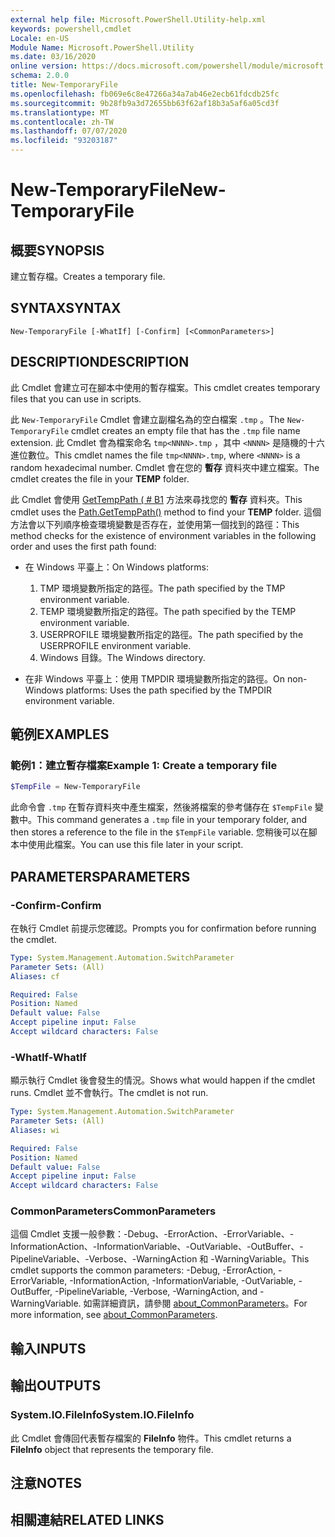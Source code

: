 ```yaml
---
external help file: Microsoft.PowerShell.Utility-help.xml
keywords: powershell,cmdlet
Locale: en-US
Module Name: Microsoft.PowerShell.Utility
ms.date: 03/16/2020
online version: https://docs.microsoft.com/powershell/module/microsoft.powershell.utility/new-temporaryfile?view=powershell-5.1&WT.mc_id=ps-gethelp
schema: 2.0.0
title: New-TemporaryFile
ms.openlocfilehash: fb069e6c8e47266a34a7ab46e2ecb61fdcdb25fc
ms.sourcegitcommit: 9b28fb9a3d72655bb63f62af18b3a5af6a05cd3f
ms.translationtype: MT
ms.contentlocale: zh-TW
ms.lasthandoff: 07/07/2020
ms.locfileid: "93203187"
---
```

# <span data-ttu-id="2d19a-103">New-TemporaryFile</span><span class="sxs-lookup"><span data-stu-id="2d19a-103">New-TemporaryFile</span></span>

## <span data-ttu-id="2d19a-104">概要</span><span class="sxs-lookup"><span data-stu-id="2d19a-104">SYNOPSIS</span></span>
<span data-ttu-id="2d19a-105">建立暫存檔。</span><span class="sxs-lookup"><span data-stu-id="2d19a-105">Creates a temporary file.</span></span>

## <span data-ttu-id="2d19a-106">SYNTAX</span><span class="sxs-lookup"><span data-stu-id="2d19a-106">SYNTAX</span></span>

```
New-TemporaryFile [-WhatIf] [-Confirm] [<CommonParameters>]
```

## <span data-ttu-id="2d19a-107">DESCRIPTION</span><span class="sxs-lookup"><span data-stu-id="2d19a-107">DESCRIPTION</span></span>

<span data-ttu-id="2d19a-108">此 Cmdlet 會建立可在腳本中使用的暫存檔案。</span><span class="sxs-lookup"><span data-stu-id="2d19a-108">This cmdlet creates temporary files that you can use in scripts.</span></span>

<span data-ttu-id="2d19a-109">此 `New-TemporaryFile` Cmdlet 會建立副檔名為的空白檔案 `.tmp` 。</span><span class="sxs-lookup"><span data-stu-id="2d19a-109">The `New-TemporaryFile` cmdlet creates an empty file that has the `.tmp` file name extension.</span></span>
<span data-ttu-id="2d19a-110">此 Cmdlet 會為檔案命名 `tmp<NNNN>.tmp` ，其中 `<NNNN>` 是隨機的十六進位數位。</span><span class="sxs-lookup"><span data-stu-id="2d19a-110">This cmdlet names the file `tmp<NNNN>.tmp`, where `<NNNN>` is a random hexadecimal number.</span></span>
<span data-ttu-id="2d19a-111">Cmdlet 會在您的 **暫存** 資料夾中建立檔案。</span><span class="sxs-lookup"><span data-stu-id="2d19a-111">The cmdlet creates the file in your **TEMP** folder.</span></span>

<span data-ttu-id="2d19a-112">此 Cmdlet 會使用 [GetTempPath ( # B1](/dotnet/api/system.io.path.gettemppath) 方法來尋找您的 **暫存** 資料夾。</span><span class="sxs-lookup"><span data-stu-id="2d19a-112">This cmdlet uses the [Path.GetTempPath()](/dotnet/api/system.io.path.gettemppath) method to find your **TEMP** folder.</span></span> <span data-ttu-id="2d19a-113">這個方法會以下列順序檢查環境變數是否存在，並使用第一個找到的路徑：</span><span class="sxs-lookup"><span data-stu-id="2d19a-113">This method checks for the existence of environment variables in the following order and uses the first path found:</span></span>

- <span data-ttu-id="2d19a-114">在 Windows 平臺上：</span><span class="sxs-lookup"><span data-stu-id="2d19a-114">On Windows platforms:</span></span>

  1. <span data-ttu-id="2d19a-115">TMP 環境變數所指定的路徑。</span><span class="sxs-lookup"><span data-stu-id="2d19a-115">The path specified by the TMP environment variable.</span></span>
  1. <span data-ttu-id="2d19a-116">TEMP 環境變數所指定的路徑。</span><span class="sxs-lookup"><span data-stu-id="2d19a-116">The path specified by the TEMP environment variable.</span></span>
  1. <span data-ttu-id="2d19a-117">USERPROFILE 環境變數所指定的路徑。</span><span class="sxs-lookup"><span data-stu-id="2d19a-117">The path specified by the USERPROFILE environment variable.</span></span>
  1. <span data-ttu-id="2d19a-118">Windows 目錄。</span><span class="sxs-lookup"><span data-stu-id="2d19a-118">The Windows directory.</span></span>

- <span data-ttu-id="2d19a-119">在非 Windows 平臺上：使用 TMPDIR 環境變數所指定的路徑。</span><span class="sxs-lookup"><span data-stu-id="2d19a-119">On non-Windows platforms: Uses the path specified by the TMPDIR environment variable.</span></span>

## <span data-ttu-id="2d19a-120">範例</span><span class="sxs-lookup"><span data-stu-id="2d19a-120">EXAMPLES</span></span>

### <span data-ttu-id="2d19a-121">範例1：建立暫存檔案</span><span class="sxs-lookup"><span data-stu-id="2d19a-121">Example 1: Create a temporary file</span></span>

```powershell
$TempFile = New-TemporaryFile
```

<span data-ttu-id="2d19a-122">此命令會 `.tmp` 在暫存資料夾中產生檔案，然後將檔案的參考儲存在 `$TempFile` 變數中。</span><span class="sxs-lookup"><span data-stu-id="2d19a-122">This command generates a `.tmp` file in your temporary folder, and then stores a reference to the file in the `$TempFile` variable.</span></span> <span data-ttu-id="2d19a-123">您稍後可以在腳本中使用此檔案。</span><span class="sxs-lookup"><span data-stu-id="2d19a-123">You can use this file later in your script.</span></span>

## <span data-ttu-id="2d19a-124">PARAMETERS</span><span class="sxs-lookup"><span data-stu-id="2d19a-124">PARAMETERS</span></span>

### <span data-ttu-id="2d19a-125">-Confirm</span><span class="sxs-lookup"><span data-stu-id="2d19a-125">-Confirm</span></span>

<span data-ttu-id="2d19a-126">在執行 Cmdlet 前提示您確認。</span><span class="sxs-lookup"><span data-stu-id="2d19a-126">Prompts you for confirmation before running the cmdlet.</span></span>

```yaml
Type: System.Management.Automation.SwitchParameter
Parameter Sets: (All)
Aliases: cf

Required: False
Position: Named
Default value: False
Accept pipeline input: False
Accept wildcard characters: False
```

### <span data-ttu-id="2d19a-127">-WhatIf</span><span class="sxs-lookup"><span data-stu-id="2d19a-127">-WhatIf</span></span>

<span data-ttu-id="2d19a-128">顯示執行 Cmdlet 後會發生的情況。</span><span class="sxs-lookup"><span data-stu-id="2d19a-128">Shows what would happen if the cmdlet runs.</span></span>
<span data-ttu-id="2d19a-129">Cmdlet 並不會執行。</span><span class="sxs-lookup"><span data-stu-id="2d19a-129">The cmdlet is not run.</span></span>

```yaml
Type: System.Management.Automation.SwitchParameter
Parameter Sets: (All)
Aliases: wi

Required: False
Position: Named
Default value: False
Accept pipeline input: False
Accept wildcard characters: False
```

### <span data-ttu-id="2d19a-130">CommonParameters</span><span class="sxs-lookup"><span data-stu-id="2d19a-130">CommonParameters</span></span>

<span data-ttu-id="2d19a-131">這個 Cmdlet 支援一般參數：-Debug、-ErrorAction、-ErrorVariable、-InformationAction、-InformationVariable、-OutVariable、-OutBuffer、-PipelineVariable、-Verbose、-WarningAction 和 -WarningVariable。</span><span class="sxs-lookup"><span data-stu-id="2d19a-131">This cmdlet supports the common parameters: -Debug, -ErrorAction, -ErrorVariable, -InformationAction, -InformationVariable, -OutVariable, -OutBuffer, -PipelineVariable, -Verbose, -WarningAction, and -WarningVariable.</span></span> <span data-ttu-id="2d19a-132">如需詳細資訊，請參閱 [about_CommonParameters](../Microsoft.PowerShell.Core/About/about_CommonParameters.md)。</span><span class="sxs-lookup"><span data-stu-id="2d19a-132">For more information, see [about_CommonParameters](../Microsoft.PowerShell.Core/About/about_CommonParameters.md).</span></span>

## <span data-ttu-id="2d19a-133">輸入</span><span class="sxs-lookup"><span data-stu-id="2d19a-133">INPUTS</span></span>

## <span data-ttu-id="2d19a-134">輸出</span><span class="sxs-lookup"><span data-stu-id="2d19a-134">OUTPUTS</span></span>

### <span data-ttu-id="2d19a-135">System.IO.FileInfo</span><span class="sxs-lookup"><span data-stu-id="2d19a-135">System.IO.FileInfo</span></span>

<span data-ttu-id="2d19a-136">此 Cmdlet 會傳回代表暫存檔案的 **FileInfo** 物件。</span><span class="sxs-lookup"><span data-stu-id="2d19a-136">This cmdlet returns a **FileInfo** object that represents the temporary file.</span></span>

## <span data-ttu-id="2d19a-137">注意</span><span class="sxs-lookup"><span data-stu-id="2d19a-137">NOTES</span></span>

## <span data-ttu-id="2d19a-138">相關連結</span><span class="sxs-lookup"><span data-stu-id="2d19a-138">RELATED LINKS</span></span>
